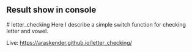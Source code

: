 
<h2> Result show in console </h2>
# letter_checking
Here I describe a simple switch function for checking letter and vowel. 

Live: https://araskender.github.io/letter_checking/
